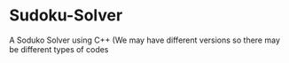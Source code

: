 # Sudoku-Solver
A Soduko Solver using C++ (We may have different versions so there may be different types of codes
